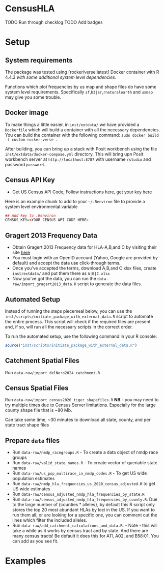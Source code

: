 
<!-- README.md is generated from README.Rmd. Please edit that file -->

# CensusHLA

<!-- badges: start -->

<!-- badges: end -->

TODO Run through checklog TODO Add badges

# Setup

## System requirements

The package was tested using \[rocker/verse:latest\] Docker container
with R 4.4.3 *with some additional system level dependencies*.

Functions which plot frequencies by us map and shape files do have some
system level requirements. Specifically `sf`,`h3jsr`,`rnaturalearth` and
`usmap` may give you some trouble.

## Docker image

To make things a little easier, in `inst/extdata/` we have provided a
`Dockerfile` which will build a container with all the necessary
dependencies. You can build the container with the following command:
`sudo docker build -t custom-rocker-verse .`

After building, you can bring up a stack with Posit workbench using the
file `inst/extdata/docker-compose.yml` directory. This will bring upn
Posit workbench server at `http://localhost:8787` with username
`rstudio` and password `password`.

## Census API Key

- Get US Census API Code, Follow instructions
  [here](https://www.hrecht.com/censusapi/articles/getting-started.html#api-key-setup),
  get your key [here](http://api.census.gov/data/key_signup.html)

Here is an example chunk to add to your `~/.Renviron` file to provide a
system level environmental variable

``` r
## Add key to .Renviron
CENSUS_KEY=<YOUR CENSUS API CODE HERE>
```

## Gragert 2013 Frequency Data

- Obtain Gragert 2013 Frequency data for HLA-A,B,and C by visiting their
  site [here](https://frequency.nmdp.org/)
- You must login with an OpenID account (Yahoo, Google are provided by
  default) and accept the data use click-through terms.
- Once you’ve accepted the terms, download A,B,and C xlsx files, create
  `inst/extdata/` and put them there as `A|B|C.xlsx`
- Now you’ve got the data, you can run the
  `data-raw/import_gragert2013_data.R` script to generate the data
  files.

## Automated Setup

Instead of running the steps piecemeal below, you can use the
`inst/scripts/initiate_package_with_external_data.R` script to automate
the entire process. This script will check if the required files are
present and, if so, will run all the necessary scripts in the correct
order.

To run the automated setup, use the following command in your R console:

``` r
source("inst/scripts/initiate_package_with_external_data.R")
```

## Catchment Spatial Files

Run `data-raw/import_delNero2024_catchment.R`

## Census Spatial Files

Run `data-raw/import_census2020_tiger_shapefiles.R` **NB** - you may
need to try multiple times due to Census Server limitations. Especially
for the large county shape file that is ~80 Mb.

Can take some time, ~30 minutes to download all state, county, and per
state tract shape files

## Prepare `data` files

- Run `data-raw/nmdp_racegroups.R` - To create a data object of nmdp
  race groups
- Run `data-raw/valid_state_names.R` - To create vector of queriable
  state names
- Run `data-raw/us_pop_multirace_in_nmdp_codes.R` - To get US wide
  population estimates
- Run `data-raw/nmdp_hla_frequencies_us_2020_census_adjusted.R` to get
  US wide estimates
- Run `data-raw/census_adjusted_nmdp_hla_frequencies_by_state.R`
- Run `data-raw/census_adjusted_nmdp_hla_frequencies_by_county.R`. Due
  to the large number of {counties \* alleles}, by default this R script
  only stores the top 20 most abundant HLAs by loci in the US. If you
  want to run them all, or are looking for a specific one, you can
  comment out the lines which filter the included alleles.
- Run `data-raw/add_catchment_calculations_and_data.R`. - Note - this
  will take a while as it works by census tract and by state. And there
  are many census tracts! Be default it does this for A11, A02, and
  B58:01. You can add as you see fit.

# Examples
